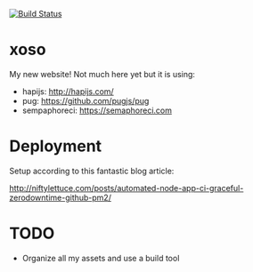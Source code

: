 [![Build Status](https://semaphoreci.com/api/v1/andrunix/xoso/branches/master/badge.svg)](https://semaphoreci.com/andrunix/xoso)

# xoso


My new website! Not much here yet but it is using:

* hapijs: http://hapijs.com/
* pug: https://github.com/pugjs/pug
* sempaphoreci: https://semaphoreci.com


# Deployment

Setup according to this fantastic blog article:

http://niftylettuce.com/posts/automated-node-app-ci-graceful-zerodowntime-github-pm2/


# TODO

* Organize all my assets and use a build tool



